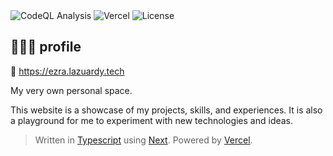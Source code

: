 <div>
  <img alt="CodeQL Analysis" src="https://github.com/ezralazuardy/profile/actions/workflows/github-code-scanning/codeql/badge.svg" />
  <img alt="Vercel" src="https://deploy-badge.vercel.app?url=https://lazuardy.tech&logo=vercel&name=vercel" />
  <img alt="License" src="https://img.shields.io/github/license/ezralazuardy/profile" />
</div>

## 👨🏻‍💻 profile

🔗 https://ezra.lazuardy.tech

My very own personal space.

This website is a showcase of my projects, skills, and experiences. It is also a playground for me to experiment with new technologies and ideas.

> Written in [Typescript](https://www.typescriptlang.org) using [Next](https://nextjs.org). Powered by [Vercel](https://vercel.com).
